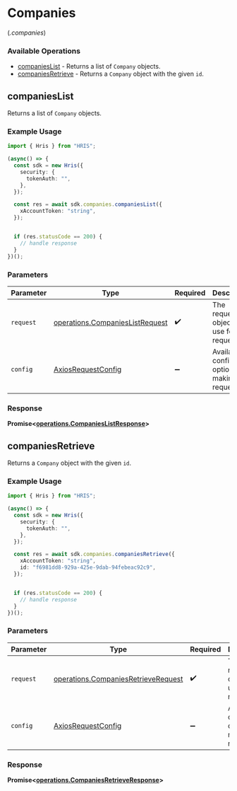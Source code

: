 # Companies
(*.companies*)

### Available Operations

* [companiesList](#companieslist) - Returns a list of `Company` objects.
* [companiesRetrieve](#companiesretrieve) - Returns a `Company` object with the given `id`.

## companiesList

Returns a list of `Company` objects.

### Example Usage

```typescript
import { Hris } from "HRIS";

(async() => {
  const sdk = new Hris({
    security: {
      tokenAuth: "",
    },
  });

  const res = await sdk.companies.companiesList({
    xAccountToken: "string",
  });


  if (res.statusCode == 200) {
    // handle response
  }
})();
```

### Parameters

| Parameter                                                                          | Type                                                                               | Required                                                                           | Description                                                                        |
| ---------------------------------------------------------------------------------- | ---------------------------------------------------------------------------------- | ---------------------------------------------------------------------------------- | ---------------------------------------------------------------------------------- |
| `request`                                                                          | [operations.CompaniesListRequest](../../models/operations/companieslistrequest.md) | :heavy_check_mark:                                                                 | The request object to use for the request.                                         |
| `config`                                                                           | [AxiosRequestConfig](https://axios-http.com/docs/req_config)                       | :heavy_minus_sign:                                                                 | Available config options for making requests.                                      |


### Response

**Promise<[operations.CompaniesListResponse](../../models/operations/companieslistresponse.md)>**


## companiesRetrieve

Returns a `Company` object with the given `id`.

### Example Usage

```typescript
import { Hris } from "HRIS";

(async() => {
  const sdk = new Hris({
    security: {
      tokenAuth: "",
    },
  });

  const res = await sdk.companies.companiesRetrieve({
    xAccountToken: "string",
    id: "f6981dd8-929a-425e-9dab-94febeac92c9",
  });


  if (res.statusCode == 200) {
    // handle response
  }
})();
```

### Parameters

| Parameter                                                                                  | Type                                                                                       | Required                                                                                   | Description                                                                                |
| ------------------------------------------------------------------------------------------ | ------------------------------------------------------------------------------------------ | ------------------------------------------------------------------------------------------ | ------------------------------------------------------------------------------------------ |
| `request`                                                                                  | [operations.CompaniesRetrieveRequest](../../models/operations/companiesretrieverequest.md) | :heavy_check_mark:                                                                         | The request object to use for the request.                                                 |
| `config`                                                                                   | [AxiosRequestConfig](https://axios-http.com/docs/req_config)                               | :heavy_minus_sign:                                                                         | Available config options for making requests.                                              |


### Response

**Promise<[operations.CompaniesRetrieveResponse](../../models/operations/companiesretrieveresponse.md)>**

